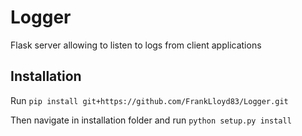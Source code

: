 # Logger
Flask server allowing to listen to logs from client applications

## Installation
Run `pip install git+https://github.com/FrankLloyd83/Logger.git`

Then navigate in installation folder and run `python setup.py install`